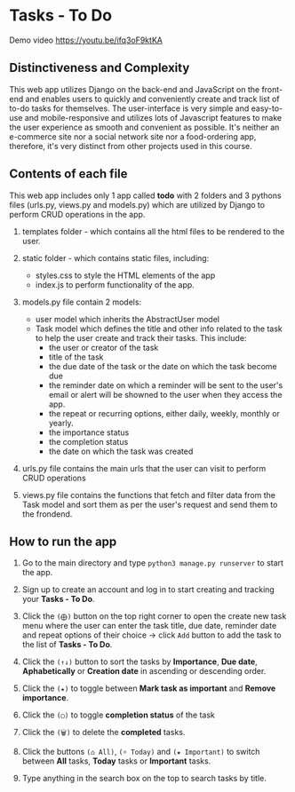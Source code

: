 # Tasks - To Do

Demo video <https://youtu.be/ifq3oF9ktKA>


## Distinctiveness and Complexity

This web app utilizes Django on the back-end and JavaScript on the front-end and enables users to quickly and conveniently create and track list of to-do tasks for themselves. The user-interface is very simple and easy-to-use and mobile-responsive and utilizes lots of Javascript features to make the user experience as smooth and convenient as possible. It's neither an e-commerce site nor a social network site nor a food-ordering app, therefore, it's very distinct from other projects used in this course.

## Contents of each file

This web app includes only 1 app called **todo** with 2 folders and 3 pythons files (urls.py, views.py and models.py) which are utilized by Django to perform CRUD operations in the app.

1. templates folder - which contains all the html files to be rendered to the user.
2. static folder - which contains static files, including:

    - styles.css to style the HTML elements of the app
    - index.js to perform functionality of the app.

3. models.py file contain 2 models:

    - user model which inherits the AbstractUser model
    - Task model which defines the title and other info related to the task to help the user create and track their tasks. This include:
      - the user or creator of the task
      - title of the task
      - the due date of the task or the date on which the task become due
      - the reminder date on which a reminder will be sent to the user's email or alert will be showned to the user when they access the app.
      - the repeat or recurring options, either daily, weekly, monthly or yearly.
      - the importance status
      - the completion status
      - the date on which the task was created

4. urls.py file contains the main urls that the user can visit to perform CRUD operations

5. views.py file contains the functions that fetch and filter data from the Task model and sort them as per the user's request and send them to the frondend.

## How to run the app

1. Go to the main directory and type `python3 manage.py runserver` to start the app.
   
2. Sign up to create an account and log in to start creating and tracking your __Tasks - To Do__.

3. Click the `(⨁)` button on the top right corner to open the create new task menu where the user can enter the task title, due date, reminder date and repeat options of their choice -> click `Add` button to add the task to the list of __Tasks - To Do__.

4. Click the `(↑↓)` button to sort the tasks by __Importance__, __Due date__, __Aphabetically__ or __Creation date__ in ascending or descending order.

5. Click the `(★)` to toggle between __Mark task as important__ and __Remove importance__.

6. Click the `(◯)` to toggle __completion status__ of the task

7. Click the `(🗑)` to delete the __completed__ tasks.

8. Click the buttons `(⌂ All)`, `(☼ Today)` and `(★ Important)` to switch between __All__ tasks, __Today__ tasks or __Important__ tasks.

9. Type anything in the search box on the top to search tasks by title.